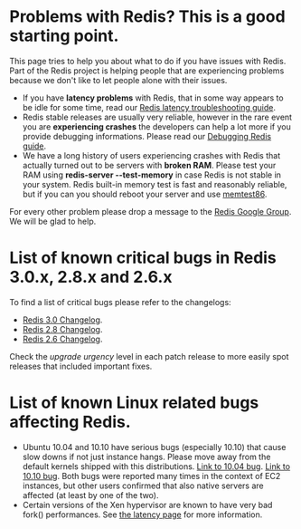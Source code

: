 Problems with Redis? This is a good starting point.
===

This page tries to help you about what to do if you have issues with Redis. Part of the Redis project is helping people that are experiencing problems because we don't like to let people alone with their issues.

* If you have **latency problems** with Redis, that in some way appears to be idle for some time, read our [Redis latency troubleshooting guide](/topics/latency).
* Redis stable releases are usually very reliable, however in the rare event you are **experiencing crashes** the developers can help a lot more if you provide debugging informations. Please read our [Debugging Redis guide](/topics/debugging).
* We have a long history of users experiencing crashes with Redis that actually turned out to be servers with **broken RAM**. Please test your RAM using **redis-server --test-memory** in case Redis is not stable in your system. Redis built-in memory test is fast and reasonably reliable, but if you can you should reboot your server and use [memtest86](http://memtest86.com).

For every other problem please drop a message to the [Redis Google Group](http://groups.google.com/group/redis-db). We will be glad to help.

List of known critical bugs in Redis 3.0.x, 2.8.x and 2.6.x
===

To find a list of critical bugs please refer to the changelogs:

* [Redis 3.0 Changelog](https://raw.githubusercontent.com/antirez/redis/3.0/00-RELEASENOTES).
* [Redis 2.8 Changelog](https://raw.githubusercontent.com/antirez/redis/2.8/00-RELEASENOTES).
* [Redis 2.6 Changelog](https://raw.githubusercontent.com/antirez/redis/2.6/00-RELEASENOTES).

Check the *upgrade urgency* level in each patch release to more easily spot
releases that included important fixes.

List of known Linux related bugs affecting Redis.
===

* Ubuntu 10.04 and 10.10 have serious bugs (especially 10.10) that cause slow downs if not just instance hangs. Please move away from the default kernels shipped with this distributions. [Link to 10.04 bug](https://silverline.librato.com/blog/main/EC2_Users_Should_be_Cautious_When_Booting_Ubuntu_10_04_AMIs). [Link to 10.10 bug](https://bugs.launchpad.net/ubuntu/+source/linux/+bug/666211). Both bugs were reported many times in the context of EC2 instances, but other users confirmed that also native servers are affected (at least by one of the two).
* Certain versions of the Xen hypervisor are known to have very bad fork() performances. See [the latency page](/topics/latency) for more information.

